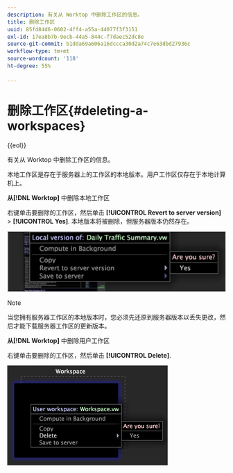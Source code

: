 ```yaml
---
description: 有关从 Worktop 中删除工作区的信息。
title: 删除工作区
uuid: 85fd84d6-0602-4ff4-a55a-44077f3f3151
exl-id: 17ea8b7b-9ecb-44a5-844c-f7daec52dc8e
source-git-commit: b1dda69a606a16dccca30d2a74c7e63dbd27936c
workflow-type: tm+mt
source-wordcount: '118'
ht-degree: 55%

---
```


# 删除工作区{#deleting-a-workspaces}

{{eol}}

有关从 Worktop 中删除工作区的信息。

本地工作区是存在于服务器上的工作区的本地版本。用户工作区仅存在于本地计算机上。

**从[!DNL Worktop]** 中删除本地工作区

右键单击要删除的工作区，然后单击 **[!UICONTROL Revert to server version]** > **[!UICONTROL Yes]**. 本地版本将被删除，但服务器版本仍然存在。

![](assets/client-del.png)

>[!NOTE]
>
>当您拥有服务器工作区的本地版本时，您必须先还原到服务器版本以丢失更改，然后才能下载服务器工作区的更新版本。

**从[!DNL Worktop]** 中删除用户工作区

右键单击要删除的工作区，然后单击 **[!UICONTROL Delete]**.

![](assets/mnu_workspaceManager_Deletewksp.png)
